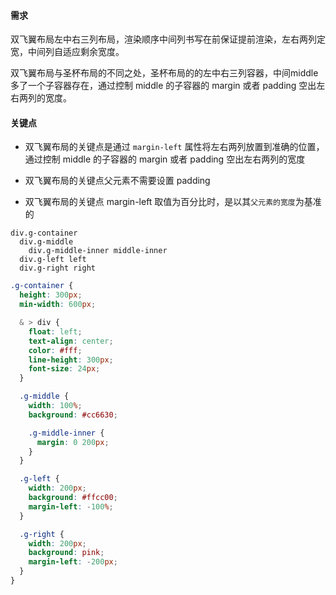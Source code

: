#### 需求

双飞翼布局左中右三列布局，渲染顺序中间列书写在前保证提前渲染，左右两列定宽，中间列自适应剩余宽度。

双飞翼布局与圣杯布局的不同之处，圣杯布局的的左中右三列容器，中间middle多了一个子容器存在，通过控制 middle 的子容器的 margin 或者 padding 空出左右两列的宽度。

#### 关键点

- 双飞翼布局的关键点是通过 `margin-left` 属性将左右两列放置到准确的位置，通过控制 middle 的子容器的 margin 或者 padding 空出左右两列的宽度

- 双飞翼布局的关键点父元素不需要设置 padding

- 双飞翼布局的关键点 margin-left 取值为百分比时，是以其`父元素的宽度`为基准的


```pug
div.g-container
  div.g-middle 
    div.g-middle-inner middle-inner 
  div.g-left left
  div.g-right right
```

```scss
.g-container {
  height: 300px;
  min-width: 600px;

  & > div {
    float: left;
    text-align: center;
    color: #fff;
    line-height: 300px;
    font-size: 24px;
  }

  .g-middle {
    width: 100%;
    background: #cc6630;

    .g-middle-inner {
      margin: 0 200px;
    }
  }

  .g-left {
    width: 200px;
    background: #ffcc00;
    margin-left: -100%;
  }

  .g-right {
    width: 200px;
    background: pink;
    margin-left: -200px;
  }
}
```

